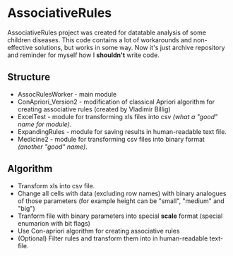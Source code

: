 # AssociativeRules

AssociativeRules project was created for datatable analysis of some children diseases. This code contains a lot of workarounds and non-effective solutions, but works in some way. Now it's just archive repository and reminder for myself how I **shouldn't** write code.

## Structure

  - AssocRulesWorker - main module
  - ConApriori_Version2 - modification of classical Apriori algorithm for creating associative rules (created by Vladimir Billig)
  - ExcelTest - module for transforming xls files into csv *(what a "good" name for module)*. 
  - ExpandingRules - module for saving results in human-readable text file.
  - Medicine2 - module for transforming csv files into binary format *(another "good" name)*.
   
## Algorithm

- Transform xls into csv file.
- Change all cells with data (excluding row names) with binary analogues of those parameters (for example height can be "small", "medium" and "big")
- Tranform file with binary parameters into special **scale** format (special enumarion with bit flags)
- Use Con-apriori algorithm for creating associative rules
- (Optional) Filter rules and transform them into in human-readable text-file.
